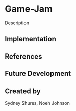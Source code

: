 # Game-Jam


Description


## Implementation

## References

## Future Development



## Created by
Sydney Shures, Noeh Johnson
